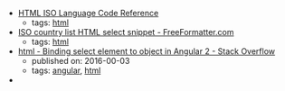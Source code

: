 * [HTML ISO Language Code Reference](https://www.w3schools.com/tags/ref_language_codes.asp)
    * tags: [html](../tags/html.md)
* [ISO country list HTML select snippet - FreeFormatter.com](http://www.freeformatter.com/iso-country-list-html-select.html)
    * tags: [html](../tags/html.md)
* [html - Binding select element to object in Angular 2 - Stack Overflow](https://stackoverflow.com/questions/35945001/binding-select-element-to-object-in-angular-2)
    * published on: 2016-00-03
    * tags: [angular](../tags/angular.md), [html](../tags/html.md)
* [<template> - HTML | MDN](https://developer.mozilla.org/en/docs/Web/HTML/Element/template)
    * tags: [html](../tags/html.md), [dom](../tags/dom.md), [javascript](../tags/javascript.md)
* [<base> - HTML | MDN](https://developer.mozilla.org/en-US/docs/Web/HTML/Element/base)
    * tags: [html](../tags/html.md)
* [Html'e Giriş](http://www.htmldersleri.org)
    * tags: [free-programming-books](../tags/free-programming-books.md), [free-programming-books-tr](../tags/free-programming-books-tr.md), [html](../tags/html.md)
* [Html'e Yolculuk](https://github.com/paufsc/journey-to-html)
    * tags: [free-programming-books](../tags/free-programming-books.md), [free-programming-books-tr](../tags/free-programming-books-tr.md), [html](../tags/html.md)
* [CSS3 Tutorial 《CSS3 教程》](https://github.com/waylau/css3-tutorial)
    * tags: [free-programming-books](../tags/free-programming-books.md), [free-programming-books-zh](../tags/free-programming-books-zh.md), [html](../tags/html.md), [css](../tags/css.md)
* [Emmet 文档](http://yanxyz.github.io/emmet-docs/)
    * tags: [free-programming-books](../tags/free-programming-books.md), [free-programming-books-zh](../tags/free-programming-books-zh.md), [html](../tags/html.md), [css](../tags/css.md)
* [HTML5 教程](http://www.w3school.com.cn/html5/)
    * tags: [free-programming-books](../tags/free-programming-books.md), [free-programming-books-zh](../tags/free-programming-books-zh.md), [html](../tags/html.md)
* [HTML和CSS编码规范](http://codeguide.bootcss.com)
    * tags: [free-programming-books](../tags/free-programming-books.md), [free-programming-books-zh](../tags/free-programming-books-zh.md), [html](../tags/html.md), [css](../tags/css.md)
* [前端代码规范](http://alloyteam.github.io/CodeGuide/)
    * tags: [free-programming-books](../tags/free-programming-books.md), [free-programming-books-zh](../tags/free-programming-books-zh.md), [html](../tags/html.md), [css](../tags/css.md)
* [学习CSS布局](http://zh.learnlayout.com)
    * tags: [free-programming-books](../tags/free-programming-books.md), [free-programming-books-zh](../tags/free-programming-books-zh.md), [html](../tags/html.md), [css](../tags/css.md)
* [通用 CSS 笔记、建议与指导](https://github.com/chadluo/CSS-Guidelines/blob/master/README.md)
    * tags: [free-programming-books](../tags/free-programming-books.md), [free-programming-books-zh](../tags/free-programming-books-zh.md), [html](../tags/html.md), [css](../tags/css.md)
* [A beginner's guide to HTML&CSS](http://learn.shayhowe.com/html-css/)
    * tags: [free-programming-books](../tags/free-programming-books.md), [html](../tags/html.md), [css](../tags/css.md)
* [A free guide to learn HTML and CSS](http://marksheet.io)
    * tags: [free-programming-books](../tags/free-programming-books.md), [html](../tags/html.md), [css](../tags/css.md)
* [Adaptive Web Design](http://adaptivewebdesign.info/1st-edition/)
    * tags: [free-programming-books](../tags/free-programming-books.md), [html](../tags/html.md), [css](../tags/css.md)
* [An advanced guide to HTML&CSS](http://learn.shayhowe.com/advanced-html-css/)
    * tags: [free-programming-books](../tags/free-programming-books.md), [html](../tags/html.md), [css](../tags/css.md)
* [Canvassing](http://learnjs.io/canvassing/read)
    * tags: [free-programming-books](../tags/free-programming-books.md), [html](../tags/html.md), [css](../tags/css.md)
* [Code Guide: Standards for developing flexible, durable, and sustainable HTML and CSS](http://mdo.github.io/code-guide/)
    * tags: [free-programming-books](../tags/free-programming-books.md), [html](../tags/html.md), [css](../tags/css.md)
* [Dive Into HTML5](http://diveintohtml5.info)
    * tags: [free-programming-books](../tags/free-programming-books.md), [html](../tags/html.md), [css](../tags/css.md)
* [GA Dash](https://dash.generalassemb.ly)
    * tags: [free-programming-books](../tags/free-programming-books.md), [html](../tags/html.md), [css](../tags/css.md)
* [Google's HTML/CSS Style Guide](https://google.github.io/styleguide/htmlcssguide.xml)
    * tags: [free-programming-books](../tags/free-programming-books.md), [html](../tags/html.md), [css](../tags/css.md)
* [How to Code in HTML5 and CSS3](http://howtocodeinhtml.com)
    * tags: [free-programming-books](../tags/free-programming-books.md), [html](../tags/html.md), [css](../tags/css.md)
* [HTML Canvas Deep Dive](http://joshondesign.com/p/books/canvasdeepdive/toc.html)
    * tags: [free-programming-books](../tags/free-programming-books.md), [html](../tags/html.md), [css](../tags/css.md)
* [HTML Dog Tutorials](http://www.htmldog.com)
    * tags: [free-programming-books](../tags/free-programming-books.md), [html](../tags/html.md), [css](../tags/css.md)
* [HTML5 Canvas](http://chimera.labs.oreilly.com/books/1234000001654/index.html)
    * tags: [free-programming-books](../tags/free-programming-books.md), [html](../tags/html.md), [css](../tags/css.md)
* [HTML5 for Publishers](http://chimera.labs.oreilly.com/books/1234000000770/index.html)
    * tags: [free-programming-books](../tags/free-programming-books.md), [html](../tags/html.md), [css](../tags/css.md)
* [HTML5 For Web Designers](http://html5forwebdesigners.com)
    * tags: [free-programming-books](../tags/free-programming-books.md), [html](../tags/html.md), [css](../tags/css.md)
* [HTML5 Graphing and Data Visualization Cookbook](https://www.packtpub.com/packt/free-ebook/html5-data-visualization-cookbook)
    * tags: [free-programming-books](../tags/free-programming-books.md), [html](../tags/html.md), [css](../tags/css.md)
* [HTML5 Shoot 'em Up in an Afternoon](https://leanpub.com/html5shootemupinanafternoon/read)
    * tags: [free-programming-books](../tags/free-programming-books.md), [html](../tags/html.md), [css](../tags/css.md)
* [MaintainableCSS](http://maintainablecss.com)
    * tags: [free-programming-books](../tags/free-programming-books.md), [html](../tags/html.md), [css](../tags/css.md)
* [Pro HTML5 Programming]( http://apress.jensimmons.com/v5/pro-html5-programming/ch0.html)
    * tags: [free-programming-books](../tags/free-programming-books.md), [html](../tags/html.md)
* [Understanding Flexbox: Everything you need to know](https://ohansemmanuel.github.io/uf_download.html)
    * tags: [free-programming-books](../tags/free-programming-books.md), [html](../tags/html.md), [css](../tags/css.md)
* [Web Audio API](http://chimera.labs.oreilly.com/books/1234000001552)
    * tags: [free-programming-books](../tags/free-programming-books.md), [html](../tags/html.md)
* [Twitter Bootstrap Succinctly](https://www.syncfusion.com/resources/techportal/ebooks/twitterbootstrap)
    * tags: [free-programming-books](../tags/free-programming-books.md), [bootstrap](../tags/bootstrap.md), [html](../tags/html.md), [css](../tags/css.md)
* [Canoro sito](http://canoro.altervista.org/guide/html/GuidaHTML22.pdf)
    * tags: [free-programming-books](../tags/free-programming-books.md), [html](../tags/html.md), [free-programming-books-it](../tags/free-programming-books-it.md)
* [INFN di Milano](http://www.mi.infn.it/~calcolo/corso_base_html/pdf/corso_base_html.pdf)
    * tags: [free-programming-books](../tags/free-programming-books.md), [html](../tags/html.md), [free-programming-books-it](../tags/free-programming-books-it.md)
* [HTML dla zielonych](http://www.kurshtml.edu.pl/html/zielony.html)
    * tags: [free-programming-books](../tags/free-programming-books.md), [free-programming-books-pl](../tags/free-programming-books-pl.md), [html](../tags/html.md)
* [KURS HTML](http://www.kurshtml.edu.pl)
    * tags: [free-programming-books](../tags/free-programming-books.md), [free-programming-books-pl](../tags/free-programming-books-pl.md), [html](../tags/html.md)
* [Curso de HTML5 em vídeo do Guanabara](https://www.youtube.com/playlist?list=PLHz_AreHm4dlAnJ_jJtV29RFxnPHDuk9o)
    * tags: [free-programming-books](../tags/free-programming-books.md), [html](../tags/html.md), [css](../tags/css.md), [free-programming-books-pt_BR](../tags/free-programming-books-pt_BR.md)
* [Desenvolvendo para browsers antigos](http://tableless.com.br/browsers-antigos-guerra-contra-o-terror/)
    * tags: [free-programming-books](../tags/free-programming-books.md), [html](../tags/html.md), [css](../tags/css.md), [free-programming-books-pt_BR](../tags/free-programming-books-pt_BR.md)
* [Desenvolvimento Web com HTML, CSS e JavaScript](https://www.caelum.com.br/apostila-html-css-javascript/)
    * tags: [free-programming-books](../tags/free-programming-books.md), [html](../tags/html.md), [css](../tags/css.md), [free-programming-books-pt_BR](../tags/free-programming-books-pt_BR.md)
* [Dive Into HTML5](http://diveintohtml5.com.br)
    * tags: [free-programming-books](../tags/free-programming-books.md), [html](../tags/html.md), [css](../tags/css.md), [free-programming-books-pt_BR](../tags/free-programming-books-pt_BR.md)
* [Estruturando o HTML com CSS](http://pt-br.learnlayout.com)
    * tags: [free-programming-books](../tags/free-programming-books.md), [html](../tags/html.md), [css](../tags/css.md), [free-programming-books-pt_BR](../tags/free-programming-books-pt_BR.md)
* [Performance WEB](http://www.webperf.com.br)
    * tags: [free-programming-books](../tags/free-programming-books.md), [html](../tags/html.md), [css](../tags/css.md), [free-programming-books-pt_BR](../tags/free-programming-books-pt_BR.md)
* [HTML](http://ilkaddimlar.com/HTML/36/Esas-aletler-El-ile-islemeyi-oyrenirik)
    * tags: [free-programming-books](../tags/free-programming-books.md), [html](../tags/html.md), [free-programming-books-az](../tags/free-programming-books-az.md)
* [Webes szabványok](http://nagygusztav.hu/webes-szabvanyok)
    * tags: [free-programming-books](../tags/free-programming-books.md), [free-programming-books-hu](../tags/free-programming-books-hu.md), [html](../tags/html.md), [css](../tags/css.md)
* [Working with quota on mobile browsers](https://www.html5rocks.com/en/tutorials/offline/quota-research/)
    * published on: 2014-00-28
    * tags: [html](../tags/html.md), [localstorage](../tags/localstorage.md), [indexdb](../tags/indexdb.md)
* [tabindex - HTML | MDN](https://developer.mozilla.org/en-US/docs/Web/HTML/Global_attributes/tabindex)
    * tags: [html](../tags/html.md)
